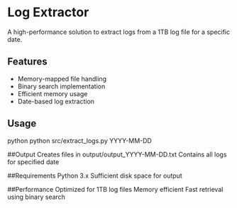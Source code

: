 # Log Extractor

A high-performance solution to extract logs from a 1TB log file for a specific date.

## Features
- Memory-mapped file handling
- Binary search implementation
- Efficient memory usage
- Date-based log extraction

## Usage
python
python src/extract_logs.py YYYY-MM-DD

##Output
Creates files in output/output_YYYY-MM-DD.txt
Contains all logs for specified date

##Requirements
Python 3.x
Sufficient disk space for output

##Performance
Optimized for 1TB log files
Memory efficient
Fast retrieval using binary search
